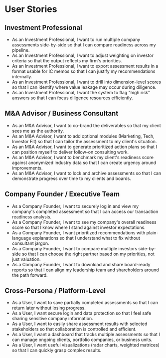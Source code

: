 # User Stories

## Investment Professional
- As an Investment Professional, I want to run multiple company assessments side-by-side so that I can compare readiness across my pipeline.
- As an Investment Professional, I want to adjust weighting on investor criteria so that the output reflects my firm's priorities.
- As an Investment Professional, I want to export assessment results in a format usable for IC memos so that I can justify my recommendations internally.
- As an Investment Professional, I want to drill into dimension-level scores so that I can identify where value leakage may occur during diligence.
- As an Investment Professional, I want the system to flag "high risk" answers so that I can focus diligence resources efficiently.

## M&A Advisor / Business Consultant
- As an M&A Advisor, I want to co-brand the deliverables so that my client sees me as the authority.
- As an M&A Advisor, I want to add optional modules (Marketing, Tech, Investor Fit) so that I can tailor the assessment to my client's situation.
- As an M&A Advisor, I want to generate prioritized action plans so that I can position myself to deliver follow-on consulting work.
- As an M&A Advisor, I want to benchmark my client's readiness score against anonymized industry data so that I can create urgency around improvements.
- As an M&A Advisor, I want to lock and archive assessments so that I can demonstrate progress over time to my clients and boards.

## Company Founder / Executive Team
- As a Company Founder, I want to securely log in and view my company's completed assessment so that I can access our transaction readiness analysis.
- As a Company Founder, I want to see my company's overall readiness score so that I know where I stand against investor expectations.
- As a Company Founder, I want prioritized recommendations with plain-language explanations so that I understand what to fix without consultant jargon.
- As a Company Founder, I want to compare multiple investors side-by-side so that I can choose the right partner based on my priorities, not just valuation.
- As a Company Founder, I want to download and share board-ready reports so that I can align my leadership team and shareholders around the path forward.

## Cross-Persona / Platform-Level
- As a User, I want to save partially completed assessments so that I can return later without losing progress.
- As a User, I want secure login and data protection so that I feel safe sharing sensitive company information.
- As a User, I want to easily share assessment results with selected stakeholders so that collaboration is controlled and efficient.
- As a User, I want a dashboard that tracks multiple assessments so that I can manage ongoing clients, portfolio companies, or business units.
- As a User, I want useful visualizations (radar charts, weighted matrices) so that I can quickly grasp complex results.